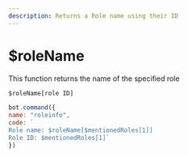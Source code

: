 ```yaml
---
description: Returns a Role name using their ID
---
```


# $roleName

This function returns the name of the specified role

```javascript
$roleName[role ID]
```

```javascript
bot.command({
name: "roleinfo", 
code: `
Role name: $roleName[$mentionedRoles[1]]
Role ID: $mentionedRoles[1]` 
})
```
